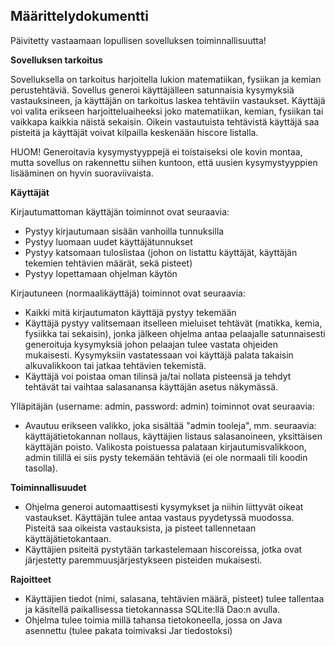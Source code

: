 ## Määrittelydokumentti

Päivitetty vastaamaan lopullisen sovelluksen toiminnallisuutta!

**Sovelluksen tarkoitus**

Sovelluksella on tarkoitus harjoitella lukion matematiikan, fysiikan ja kemian perustehtäviä. Sovellus
generoi käyttäjälleen satunnaisia kysymyksiä vastauksineen, ja käyttäjän on tarkoitus laskea tehtäviin
vastaukset. Käyttäjä voi valita erikseen harjoitteluaiheeksi joko matematiikan, kemian, fysiikan tai vaikkapa kaikkia näistä sekaisin. Oikein vastautuista tehtävistä käyttäjä saa pisteitä ja käyttäjät voivat kilpailla keskenään hiscore listalla.

HUOM! Generoitavia kysymystyyppejä ei toistaiseksi ole kovin montaa, mutta sovellus on rakennettu siihen kuntoon, että uusien kysymystyyppien lisääminen on hyvin suoraviivaista.


**Käyttäjät**

Kirjautumattoman käyttäjän toiminnot ovat seuraavia:
- Pystyy kirjautumaan sisään vanhoilla tunnuksilla
- Pystyy luomaan uudet käyttäjätunnukset
- Pystyy katsomaan tuloslistaa (johon on listattu käyttäjät, käyttäjän tekemien tehtävien määrät, sekä pisteet)
- Pystyy lopettamaan ohjelman käytön

Kirjautuneen (normaalikäyttäjä) toiminnot ovat seuraavia:
- Kaikki mitä kirjautumaton käyttäjä pystyy tekemään
- Käyttäjä pystyy valitsemaan itselleen mieluiset tehtävät (matikka, kemia, fysiikka tai sekaisin), jonka jälkeen ohjelma
antaa pelaajalle satunnaisesti generoituja kysymyksiä johon pelaajan tulee vastata ohjeiden mukaisesti. Kysymyksiin vastatessaan voi käyttäjä palata takaisin alkuvalikkoon tai jatkaa tehtävien tekemistä.
- Käyttäjä voi poistaa oman tilinsä ja/tai nollata pisteensä ja tehdyt tehtävät tai vaihtaa salasanansa käyttäjän asetus näkymässä.


Ylläpitäjän (username: admin, password: admin) toiminnot ovat seuraavia:
- Avautuu erikseen valikko, joka sisältää "admin tooleja", mm. seuraavia: käyttäjätietokannan nollaus, käyttäjien listaus salasanoineen, yksittäisen käyttäjän poisto. Valikosta poistuessa palataan kirjautumisvalikkoon, admin tilillä ei siis pysty tekemään tehtäviä (ei ole normaali tili koodin tasolla).



**Toiminnallisuudet**
- Ohjelma generoi automaattisesti kysymykset ja niihin liittyvät oikeat vastaukset. Käyttäjän tulee antaa vastaus pyydetyssä muodossa. Pisteitä saa oikeista vastauksista, ja pisteet tallennetaan käyttäjätietokantaan.
- Käyttäjien psiteitä pystytään tarkastelemaan hiscoreissa, jotka ovat järjestetty paremmuusjärjestykseen pisteiden mukaisesti.


**Rajoitteet**
- Käyttäjien tiedot (nimi, salasana, tehtävien määrä, pisteet) tulee tallentaa ja käsitellä paikallisessa tietokannassa SQLite:llä Dao:n avulla.
- Ohjelma tulee toimia millä tahansa tietokoneella, jossa on Java asennettu (tulee pakata toimivaksi Jar tiedostoksi)
